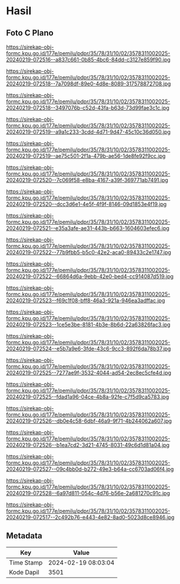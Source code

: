 # Hasil

## Foto C Plano

https://sirekap-obj-formc.kpu.go.id/177e/pemilu/pdpr/35/78/31/10/02/3578311002025-20240219-072516--a837c661-0b85-4bc6-84dd-c3127e859f90.jpg

https://sirekap-obj-formc.kpu.go.id/177e/pemilu/pdpr/35/78/31/10/02/3578311002025-20240219-072518--7a7098df-89e0-4d8e-8089-317578872708.jpg

https://sirekap-obj-formc.kpu.go.id/177e/pemilu/pdpr/35/78/31/10/02/3578311002025-20240219-072518--3497076b-c52d-43fa-b63d-73d99fae3c1c.jpg

https://sirekap-obj-formc.kpu.go.id/177e/pemilu/pdpr/35/78/31/10/02/3578311002025-20240219-072519--a9a1c233-3cdd-4d71-9d47-45c10c36d050.jpg

https://sirekap-obj-formc.kpu.go.id/177e/pemilu/pdpr/35/78/31/10/02/3578311002025-20240219-072519--ae75c501-2f1a-479b-ae56-1de8fe92f9cc.jpg

https://sirekap-obj-formc.kpu.go.id/177e/pemilu/pdpr/35/78/31/10/02/3578311002025-20240219-072520--7c069f58-e8ba-4167-a39f-369771ab7491.jpg

https://sirekap-obj-formc.kpu.go.id/177e/pemilu/pdpr/35/78/31/10/02/3578311002025-20240219-072520--dcc3d6e1-4e5f-4f9f-8146-09d1853e4f19.jpg

https://sirekap-obj-formc.kpu.go.id/177e/pemilu/pdpr/35/78/31/10/02/3578311002025-20240219-072521--e35a3afe-ae31-443b-b663-1604603efec6.jpg

https://sirekap-obj-formc.kpu.go.id/177e/pemilu/pdpr/35/78/31/10/02/3578311002025-20240219-072522--77b9fbb5-b5c0-42e2-aca0-89433c2e1747.jpg

https://sirekap-obj-formc.kpu.go.id/177e/pemilu/pdpr/35/78/31/10/02/3578311002025-20240219-072522--66864d6a-9ebb-42e0-bed4-cc914087d519.jpg

https://sirekap-obj-formc.kpu.go.id/177e/pemilu/pdpr/35/78/31/10/02/3578311002025-20240219-072523--f69c1f08-bff8-46a3-921a-946ea3adffac.jpg

https://sirekap-obj-formc.kpu.go.id/177e/pemilu/pdpr/35/78/31/10/02/3578311002025-20240219-072523--1ce5e3be-8181-4b3e-8b6d-22a63826fac3.jpg

https://sirekap-obj-formc.kpu.go.id/177e/pemilu/pdpr/35/78/31/10/02/3578311002025-20240219-072524--e5b7a9e6-3fde-43c6-9cc3-892f6da78b37.jpg

https://sirekap-obj-formc.kpu.go.id/177e/pemilu/pdpr/35/78/31/10/02/3578311002025-20240219-072525--7277ae9f-3532-4044-ad54-2ec8ec5cfe4d.jpg

https://sirekap-obj-formc.kpu.go.id/177e/pemilu/pdpr/35/78/31/10/02/3578311002025-20240219-072525--fdad1a96-04ce-4b8a-92fe-c7f5d9ca5783.jpg

https://sirekap-obj-formc.kpu.go.id/177e/pemilu/pdpr/35/78/31/10/02/3578311002025-20240219-072526--db0e4c58-6dbf-46a9-9f71-4b244062a607.jpg

https://sirekap-obj-formc.kpu.go.id/177e/pemilu/pdpr/35/78/31/10/02/3578311002025-20240219-072526--b1ea7cd2-3d21-4745-8031-49c6d1d81a04.jpg

https://sirekap-obj-formc.kpu.go.id/177e/pemilu/pdpr/35/78/31/10/02/3578311002025-20240219-072527--09c4bb0d-b272-49e3-b64a-cc6703ad06f4.jpg

https://sirekap-obj-formc.kpu.go.id/177e/pemilu/pdpr/35/78/31/10/02/3578311002025-20240219-072528--6a97d811-054c-4d76-b56e-2a681270c91c.jpg

https://sirekap-obj-formc.kpu.go.id/177e/pemilu/pdpr/35/78/31/10/02/3578311002025-20240219-072517--2c492b76-e443-4e82-8ad0-5023d8ce8946.jpg


## Metadata

| Key        | Value               |
| ---------- | ------------------- |
| Time Stamp | 2024-02-19 08:03:04 |
| Kode Dapil | 3501                |



